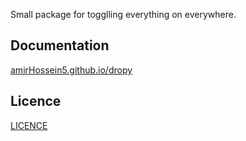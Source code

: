 Small package for togglling everything on everywhere.

## Documentation

[amirHossein5.github.io/dropy](https://amirHossein5.github.io/dropy)

## Licence

[LICENCE](https://github.com/amirHossein5/dropy/blob/main/LICENCE)
